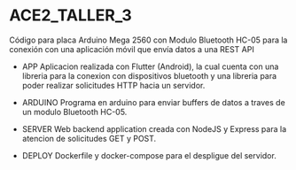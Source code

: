 # ACE2_TALLER_3
Código para placa Arduino Mega 2560 con Modulo Bluetooth HC-05 para la conexión con una aplicación móvil que envía datos a una REST API

- APP
Aplicacion realizada con Flutter (Android), la cual cuenta con una libreria para la conexion con dispositivos bluetooth y una libreria para poder realizar solicitudes HTTP hacia un servidor.

- ARDUINO
Programa en arduino para enviar buffers de datos a traves de un modulo Bluetooth HC-05.

- SERVER
Web backend application creada con NodeJS y Express para la atencion de solicitudes GET y POST.

- DEPLOY
Dockerfile y docker-compose para el despligue del servidor.
